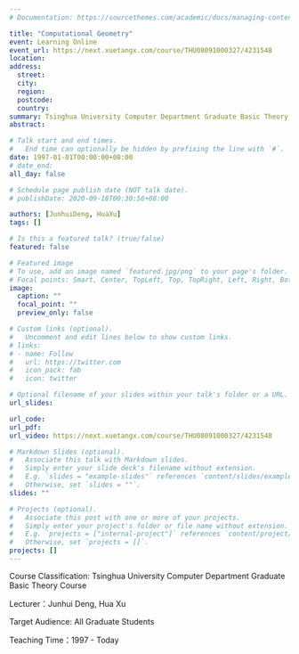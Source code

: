 ```yaml
---
# Documentation: https://sourcethemes.com/academic/docs/managing-content/

title: "Computational Geometry"
event: Learning Online
event_url: https://next.xuetangx.com/course/THU08091000327/4231548
location:
address:
  street:
  city:
  region:
  postcode:
  country:
summary: Tsinghua University Computer Department Graduate Basic Theory Course
abstract: 

# Talk start and end times.
#   End time can optionally be hidden by prefixing the line with `#`.
date: 1997-01-01T00:00:00+08:00
# date_end: 
all_day: false

# Schedule page publish date (NOT talk date).
# publishDate: 2020-09-18T00:30:56+08:00

authors: [JunhuiDeng, HuaXu]
tags: []

# Is this a featured talk? (true/false)
featured: false

# Featured image
# To use, add an image named `featured.jpg/png` to your page's folder. 
# Focal points: Smart, Center, TopLeft, Top, TopRight, Left, Right, BottomLeft, Bottom, BottomRight.
image:
  caption: ""
  focal_point: ""
  preview_only: false

# Custom links (optional).
#   Uncomment and edit lines below to show custom links.
# links:
# - name: Follow
#   url: https://twitter.com
#   icon_pack: fab
#   icon: twitter

# Optional filename of your slides within your talk's folder or a URL.
url_slides:

url_code:
url_pdf:
url_video: https://next.xuetangx.com/course/THU08091000327/4231548

# Markdown Slides (optional).
#   Associate this talk with Markdown slides.
#   Simply enter your slide deck's filename without extension.
#   E.g. `slides = "example-slides"` references `content/slides/example-slides.md`.
#   Otherwise, set `slides = ""`.
slides: ""

# Projects (optional).
#   Associate this post with one or more of your projects.
#   Simply enter your project's folder or file name without extension.
#   E.g. `projects = ["internal-project"]` references `content/project/deep-learning/index.md`.
#   Otherwise, set `projects = []`.
projects: []
---
```

Course Classification: Tsinghua University Computer Department Graduate Basic Theory Course

Lecturer：Junhui Deng, Hua Xu

Target Audience: All Graduate Students

Teaching Time：1997 - Today
